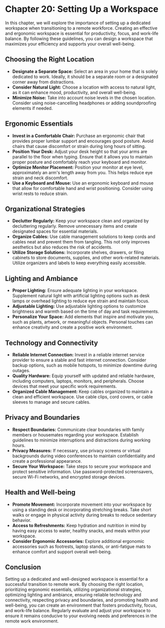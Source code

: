 Chapter 20: Setting Up a Workspace
==================================

In this chapter, we will explore the importance of setting up a dedicated workspace when transitioning to a remote workforce. Creating an effective and ergonomic workspace is essential for productivity, focus, and work-life balance. By following these guidelines, you can design a workspace that maximizes your efficiency and supports your overall well-being.

Choosing the Right Location
---------------------------

* **Designate a Separate Space:** Select an area in your home that is solely dedicated to work. Ideally, it should be a separate room or a designated corner away from distractions.
* **Consider Natural Light:** Choose a location with access to natural light, as it can enhance mood, productivity, and overall well-being.
* **Minimize Noise:** Take into account noise levels in the chosen location. Consider using noise-cancelling headphones or adding soundproofing elements if needed.

Ergonomic Essentials
--------------------

* **Invest in a Comfortable Chair:** Purchase an ergonomic chair that provides proper lumbar support and encourages good posture. Avoid chairs that cause discomfort or strain during long hours of sitting.
* **Position Your Desk:** Adjust your desk height so that your arms are parallel to the floor when typing. Ensure that it allows you to maintain proper posture and comfortably reach your keyboard and monitor.
* **Optimize Monitor Placement:** Position your monitor at eye level, approximately an arm's length away from you. This helps reduce eye strain and neck discomfort.
* **Use a Keyboard and Mouse:** Use an ergonomic keyboard and mouse that allow for comfortable hand and wrist positioning. Consider using wrist rests to reduce strain.

Organizational Strategies
-------------------------

* **Declutter Regularly:** Keep your workspace clean and organized by decluttering regularly. Remove unnecessary items and create designated spaces for essential materials.
* **Organize Cables:** Use cable management solutions to keep cords and cables neat and prevent them from tangling. This not only improves aesthetics but also reduces the risk of accidents.
* **Utilize Storage Solutions:** Incorporate shelves, drawers, or filing cabinets to store documents, supplies, and other work-related materials. Utilize organizers and labels to keep everything easily accessible.

Lighting and Ambiance
---------------------

* **Proper Lighting:** Ensure adequate lighting in your workspace. Supplement natural light with artificial lighting options such as desk lamps or overhead lighting to reduce eye strain and maintain focus.
* **Adjustable Lighting:** Use adjustable lighting options to customize brightness and warmth based on the time of day and task requirements.
* **Personalize Your Space:** Add elements that inspire and motivate you, such as plants, artwork, or meaningful objects. Personal touches can enhance creativity and create a positive work environment.

Technology and Connectivity
---------------------------

* **Reliable Internet Connection:** Invest in a reliable internet service provider to ensure a stable and fast internet connection. Consider backup options, such as mobile hotspots, to minimize downtime during outages.
* **Quality Hardware:** Equip yourself with updated and reliable hardware, including computers, laptops, monitors, and peripherals. Choose devices that meet your specific work requirements.
* **Organized Cable Management:** Keep cables organized to maintain a clean and efficient workspace. Use cable clips, cord covers, or cable sleeves to manage and secure cables.

Privacy and Boundaries
----------------------

* **Respect Boundaries:** Communicate clear boundaries with family members or housemates regarding your workspace. Establish guidelines to minimize interruptions and distractions during working hours.
* **Privacy Measures:** If necessary, use privacy screens or virtual backgrounds during video conferences to maintain confidentiality and create a professional appearance.
* **Secure Your Workspace:** Take steps to secure your workspace and protect sensitive information. Use password-protected screensavers, secure Wi-Fi networks, and encrypted storage devices.

Health and Well-being
---------------------

* **Promote Movement:** Incorporate movement into your workspace by using a standing desk or incorporating stretching breaks. Take short walks or engage in physical activity during breaks to reduce sedentary behavior.
* **Access to Refreshments:** Keep hydration and nutrition in mind by having easy access to water, healthy snacks, and meals within your workspace.
* **Consider Ergonomic Accessories:** Explore additional ergonomic accessories such as footrests, laptop stands, or anti-fatigue mats to enhance comfort and support overall well-being.

Conclusion
----------

Setting up a dedicated and well-designed workspace is essential for a successful transition to remote work. By choosing the right location, prioritizing ergonomic essentials, utilizing organizational strategies, optimizing lighting and ambiance, ensuring reliable technology and connectivity, respecting privacy and boundaries, and promoting health and well-being, you can create an environment that fosters productivity, focus, and work-life balance. Regularly evaluate and adjust your workspace to ensure it remains conducive to your evolving needs and preferences in the remote work environment.
